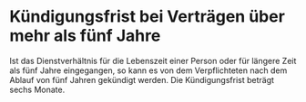 # Kündigungsfrist bei Verträgen über mehr als fünf Jahre

Ist das Dienstverhältnis für die Lebenszeit einer Person oder für längere Zeit als fünf Jahre eingegangen, so kann es von dem Verpflichteten nach dem Ablauf von fünf Jahren gekündigt werden. Die Kündigungsfrist beträgt sechs Monate. 

